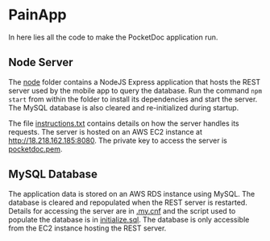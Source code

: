 # PainApp
In here lies all the code to make the PocketDoc application run.

## Node Server
The [node](node) folder contains a NodeJS Express application that hosts the 
REST server used by the mobile app to query the database. Run the command
`npm start` from within the folder to install its dependencies and start the
server. The MySQL database is also cleared and re-initialized during 
startup.

The file [instructions.txt](node/instructions.txt) contains details on how
the server handles its requests. The server is hosted on an AWS EC2 instance
at http://18.218.162.185:8080. The private key to access the server is 
[pocketdoc.pem](node/pocketdoc.pem).

## MySQL Database
The application data is stored on an AWS RDS instance using MySQL. The
database is cleared and repopulated when the REST server is restarted. 
Details for accessing the server are in [.my.cnf](database/.my.cnf) and the
script used to populate the database is in 
[initialize.sql](database/initialize.sql). The database is only accessible
from the EC2 instance hosting the REST server.
